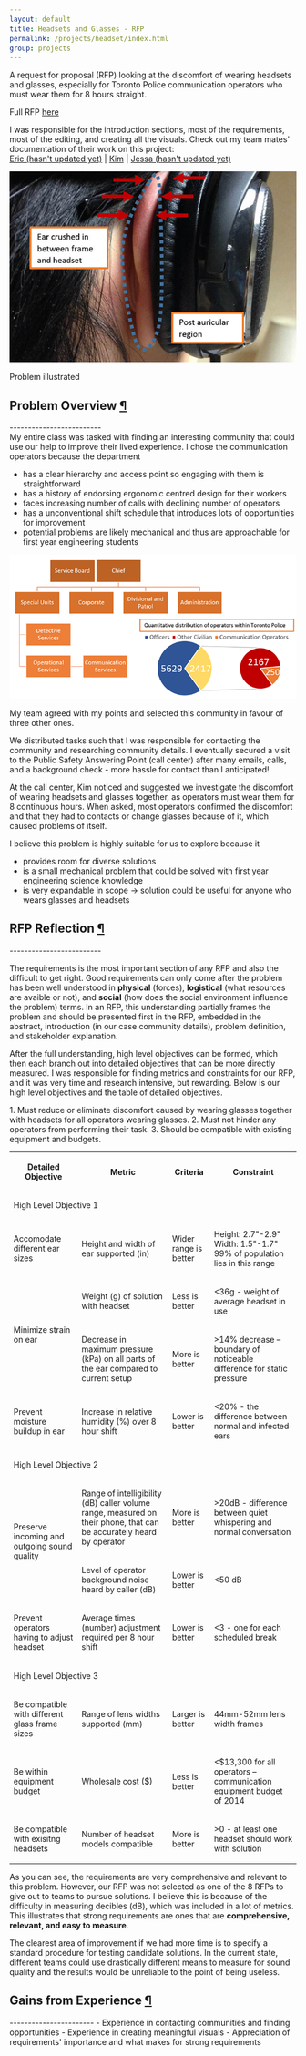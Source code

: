 ```yaml
---
layout: default
title: Headsets and Glasses - RFP
permalink: /projects/headset/index.html
group: projects
---
```

<div class="text-block">
<p>
	A request for proposal (RFP) looking at the discomfort of wearing headsets and glasses,
	especially for Toronto Police communication operators who must wear them for 8 hours straight.
</p>
<p>
	Full RFP <a href="headsetandglasses.pdf">here</a>
</p>
<p>
	I was responsible for the introduction sections, most of the requirements, most of the editing, and creating all the visuals.
	Check out my team mates' documentation of their work on this project: <br class="br-normal">
	<a href="http://jingboyang.weebly.com/projects.html">Eric (hasn't updated yet)</a> | 
	<a href="http://kimcota95.wix.com/portfolio#!reflection/c1e75">Kim</a> | 
	<a href="http://jzabaladesignportfolio.weebly.com/">Jessa (hasn't updated yet)</a>
</p>
</div>

<div class="frames">
<img src="problem.jpg">
<p>Problem illustrated</p>
</div>

<h2 class="anchor">Problem Overview <a class="anchor-link" title="permalink to section" href="#overview" name="overview">¶</a></h2>
-------------------------
<div class="text-block">
	My entire class was tasked with finding an interesting community that could use
	our help to improve their lived experience. I chose the communication operators because the department
</div>

 - has a clear hierarchy and access point so engaging with them is straightforward  
 - has a history of endorsing ergonomic centred design for their workers  
 - faces increasing number of calls with declining number of operators  
 - has a unconventional shift schedule that introduces lots of opportunities for improvement  
 - potential problems are likely mechanical and thus are approachable for first year engineering students
 
<img src="organization.png" alt="community organization">
<div class="text-block">
<p>
	My team agreed with my points and selected this community in favour of three other ones.
</p>
<p>
	We distributed tasks such that I was responsible for contacting the community and researching community details.
	I eventually secured a visit to the Public Safety Answering Point (call center) after many emails, calls, and a background check -
	more hassle for contact than I anticipated!
</p>
<p>
	At the call center, Kim noticed and suggested we investigate the discomfort of wearing
	headsets and glasses together, as operators must wear them for 8 continuous hours.
	When asked, most operators confirmed the discomfort and that they had to contacts or 
	change glasses because of it, which caused problems of itself.
</p>
<p>
	I believe this problem is highly suitable for us to explore because it
</p>
</div>

 - provides room for diverse solutions
 - is a small mechanical problem that could be solved with first year engineering science knowledge
 - is very expandable in scope -> solution could be useful for anyone who wears glasses and headsets

<h2 class="anchor">RFP Reflection <a class="anchor-link" title="permalink to section" href="#reflection" name="reflection">¶</a></h2>
-------------------------
<div class="text-block">
<p>
	The requirements is the most important section of any RFP and also the difficult to get right.
	Good requirements can only come after the problem has been well understood in <b>physical</b> (forces),
	<b>logistical</b> (what resources are avaible or not), and <b>social</b> (how does the social environment influence the problem) 
	terms. In an RFP, this understanding partially frames the problem and should be presented first in the RFP, 
	embedded in the abstract, introduction (in our case community details), problem definition, and stakeholder explanation.
</p>
<p>
	After the full understanding, high level objectives can be formed, which then each branch out into 
	detailed objectives that can be more directly measured. I was responsible for finding metrics and constraints 
	for our RFP, and it was very time and research intensive, but rewarding. Below is our high level objectives 
	and the table of detailed objectives.
</p>
</div>
 1. Must reduce or eliminate discomfort caused by wearing glasses together with headsets for all operators wearing glasses.  
 2.	Must not hinder any operators from performing their task.  
 3.	Should be compatible with existing equipment and budgets.  

<table class="pretty">
<tr>
	<th><p>Detailed Objective</p></th>
	<th><p>Metric</p></th>
	<th><p>Criteria</p></th>
	<th><p>Constraint</p></th>
</tr>
<tr>
	<td class="bar" colspan="4"><p>High Level Objective 1</p></td>
</tr>
<tr>
	<td><p>Accomodate different ear sizes</p></td>
	<td><p>Height and width of ear supported (in)</p></td>
	<td><p>Wider range is better</p></td>
	<td><p>Height: 2.7"-2.9" Width: 1.5"-1.7" 99% of population lies in this range</p></td>
</tr>
<tr>
	<td rowspan="2"><p>Minimize strain on ear</p></td>
	<td><p>Weight (g) of solution with headset</p></td>
	<td><p>Less is better</p></td>
	<td><p><36g - weight of average headset in use</p></td>
</tr>
<tr>
	<td><p>Decrease in maximum pressure (kPa) on all parts of the ear compared to current setup</p></td>
	<td><p>More is better</p></td>
	<td><p>>14% decrease – boundary of noticeable difference for static pressure</p></td>
</tr>
<tr>
	<td><p>Prevent moisture buildup in ear</p></td>
	<td><p>Increase in relative humidity (%) over 8 hour shift</p></td>
	<td><p>Lower is better</p></td>
	<td><p><20% - the difference between normal and infected ears</p></td>
</tr>
<tr>
	<td class="bar" colspan="4"><p>High Level Objective 2</p></td>
</tr>
<tr>
	<td rowspan="2"><p>Preserve incoming and outgoing sound quality</p></td>
	<td><p>Range of intelligibility (dB) caller volume range, measured on their phone, that can be accurately heard by operator</p></td>
	<td><p>More is better</p></td>
	<td><p>>20dB - difference between quiet whispering and normal conversation</p></td>
</tr>
<tr>
	<td><p>Level of operator background noise heard by caller (dB)</p></td>
	<td><p>Lower is better</p></td>
	<td><p><50 dB</p></td>
</tr>
<tr>
	<td><p>Prevent operators having to adjust headset</p></td>
	<td><p>Average times (number) adjustment required per 8 hour shift</p></td>
	<td><p>Lower is better</p></td>
	<td><p><3 - one for each scheduled break</p></td>
</tr>
<tr>
	<td class="bar" colspan="4"><p>High Level Objective 3</p></td>
</tr>
<tr>
	<td><p>Be compatible with different glass frame sizes</p></td>
	<td><p>Range of lens widths supported (mm)</p></td>
	<td><p>Larger is better</p></td>
	<td><p>44mm-52mm lens width frames</p></td>
</tr>
<tr>
	<td><p>Be within equipment budget</p></td>
	<td><p>Wholesale cost ($)</p></td>
	<td><p>Less is better</p></td>
	<td><p><$13,300 for all operators – communication equipment budget of 2014</p></td>
</tr>
<tr>
	<td><p>Be compatible with exisitng headsets</p></td>
	<td><p>Number of headset models compatible</p></td>
	<td><p>More is better</p></td>
	<td><p>>0 - at least one headset should work with solution</p></td>
</tr>
</table>

<div class="text-block">
<p>
	As you can see, the requirements are very comprehensive and relevant to this problem.
	However, our RFP was not selected as one of the 8 RFPs to give out to teams 
	to pursue solutions. I believe this is because of the difficulty in measuring
	decibles (dB), which was included in a lot of metrics.
	This illustrates that strong requirements are ones that are <b>comprehensive, relevant, and
	easy to measure</b>. 
</p>
<p>
	The clearest area of improvement if we had more time is to specify a 
	standard procedure for testing candidate solutions. In the current state,
	different teams could use drastically different means to measure for sound quality 
	and the results would be unreliable to the point of being useless.
</p>
</div>

<h2 class="anchor">Gains from Experience <a class="anchor-link" title="permalink to section" href="#gains" name="gains">¶</a></h2>
-----------------------
 - Experience in contacting communities and finding opportunities
 - Experience in creating meaningful visuals
 - Appreciation of requirements' importance and what makes for strong requirements